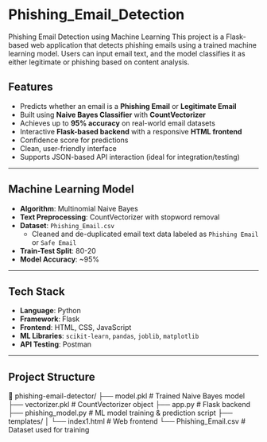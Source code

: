 # Phishing_Email_Detection
Phishing Email Detection using Machine Learning  This project is a Flask-based web application that detects phishing emails using a trained machine learning model. Users can input email text, and the model classifies it as either legitimate or phishing based on content analysis.
## Features

- Predicts whether an email is a **Phishing Email** or **Legitimate Email**
- Built using **Naive Bayes Classifier** with **CountVectorizer**
- Achieves up to **95% accuracy** on real-world email datasets
- Interactive **Flask-based backend** with a responsive **HTML frontend**
- Confidence score for predictions
- Clean, user-friendly interface
- Supports JSON-based API interaction (ideal for integration/testing)
---
##  Machine Learning Model

- **Algorithm**: Multinomial Naive Bayes
- **Text Preprocessing**: CountVectorizer with stopword removal
- **Dataset**: `Phishing_Email.csv`  
  - Cleaned and de-duplicated email text data labeled as `Phishing Email` or `Safe Email`
- **Train-Test Split**: 80-20
- **Model Accuracy**: ~95%
---
##  Tech Stack

- **Language**: Python
- **Framework**: Flask
- **Frontend**: HTML, CSS, JavaScript
- **ML Libraries**: `scikit-learn`, `pandas`, `joblib`, `matplotlib`
- **API Testing**: Postman 
---
##  Project Structure

📁 phishing-email-detector/
├── model.pkl # Trained Naive Bayes model
├── vectorizer.pkl # CountVectorizer object
├── app.py # Flask backend
├── phishing_model.py # ML model training & prediction script
├── templates/
│ └── index1.html # Web frontend
└── Phishing_Email.csv # Dataset used for training
